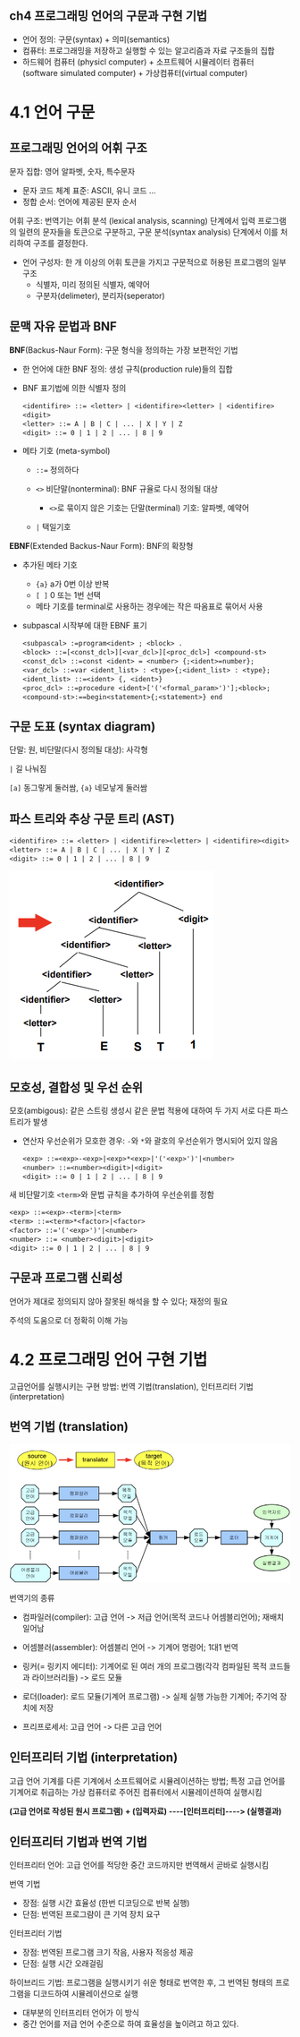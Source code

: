 ## ch4 프로그래밍 언어의 구문과 구현 기법



- 언어 정의: 구문(syntax) + 의미(semantics)
- 컴퓨터: 프로그래밍을 저장하고 실행할 수 있는 알고리즘과 자료 구조들의 집합
- 하드웨어 컴퓨터 (physicl computer) + 소프트웨어 시뮬레이터 컴퓨터 (software simulated computer) + 가상컴퓨터(virtual computer)



# 4.1 언어 구문

## 프로그래밍 언어의 어휘 구조

문자 집합: 영어 알파벳, 숫자, 특수문자

- 문자 코드 체계 표준: ASCII, 유니 코드 ...
- 정합 순서: 언어에 제공된 문자 순서

어휘 구조: 번역기는 어휘 분석 (lexical analysis, scanning) 단계에서 입력 프로그램의 일련의 문자들을 토큰으로 구분하고, 구문 분석(syntax analysis) 단계에서 이를 처리하여 구조를 결정한다.

- 언어 구성자: 한 개 이상의 어휘 토큰을 가지고 구문적으로 허용된 프로그램의 일부 구조
  - 식별자, 미리 정의된 식별자, 예약어
  - 구분자(delimeter), 분리자(seperator)



## 문맥 자유 문법과 BNF

**BNF**(Backus-Naur Form): 구문 형식을 정의하는 가장 보편적인 기법

- 한 언어에 대한 BNF 정의: 생성 규칙(production rule)들의 집합

- BNF 표기법에 의한 식별자 정의

  ```'
  <identifire> ::= <letter> | <identifire><letter> | <identifire><digit>
  <letter> ::= A | B | C | ... | X | Y | Z
  <digit> ::= 0 | 1 | 2 | ... | 8 | 9
  ```

- 메타 기호 (meta-symbol)

  - `::=` 정의하다

  - `<>` 비단말(nonterminal): BNF 규율로 다시 정의될 대상
    - `<>`로 묶이지 않은 기호는 단말(terminal) 기호: 알파벳, 예약어

  - `|` 택일기호

**EBNF**(Extended Backus-Naur Form): BNF의 확장형

- 추가된 메타 기호

  - `{a}` a가 0번 이상 반복
  - `[ ]` 0 또는 1번 선택
  - 메타 기호를 terminal로 사용하는 경우에는 작은 따옴표로 묶어서 사용

- subpascal 시작부에 대한 EBNF 표기

  ```
  <subpascal> :=program<ident> ; <block> .
  <block> ::=[<const_dcl>][<var_dcl>][<proc_dcl>] <compound-st>
  <const_dcl> ::=const <ident> = <number> {;<ident>=number};
  <var_dcl> ::=var <ident_list> : <type>{;<ident_list> : <type};
  <ident_list> ::=<ident> {, <ident>}
  <proc_dcl> ::=procedure <ident>['('<formal_param>')'];<block>;
  <compound-st>:==begin<statement>{;<statement>} end
  ```



## 구문 도표 (syntax diagram)

단말: 원, 비단말(다시 정의될 대상): 사각형

`|` 길 나눠짐

`[a]` 동그랗게 둘러쌈, `{a}` 네모낳게 둘러쌈



## 파스 트리와 추상 구문 트리 (AST)

```
<identifire> ::= <letter> | <identifire><letter> | <identifire><digit>
<letter> ::= A | B | C | ... | X | Y | Z
<digit> ::= 0 | 1 | 2 | ... | 8 | 9
```

![image-20230425122549631](image/image-20230425122549631.png)



## 모호성, 결합성 및 우선 순위

모호(ambigous): 같은 스트링 생성시 같은 문법 적용에 대하여 두 가지 서로 다른 파스 트리가 발생

- 연산자 우선순위가 모호한 경우: `-`와 `*`와 괄호의 우선순위가 명시되어 있지 않음

  ```
  <exp> ::=<exp>-<exp>|<exp>*<exp>|'('<exp>')'|<number>
  <number> ::=<number><digit>|<digit>
  <digit> ::= 0 | 1 | 2 | ... | 8 | 9
  ```

새 비단말기호 `<term>`와 문법 규칙을 추가하여 우선순위를 정함

```
<exp> ::=<exp>-<term>|<term>
<term> ::=<term>*<factor>|<factor>
<factor> ::='('<exp>')'|<number>
<number> ::= <number><digit>|<digit>
<digit> ::= 0 | 1 | 2 | ... | 8 | 9
```



## 구문과 프로그램 신뢰성

언어가 제대로 정의되지 않아 잘못된 해석을 할 수 있다; 재정의 필요

주석의 도움으로 더 정확히 이해 가능





# 4.2 프로그래밍 언어 구현 기법

고급언어를 실행시키는 구현 방법: 번역 기법(translation), 인터프리터 기법(interpretation)

## 번역 기법 (translation)

![image-20230425122649065](image/image-20230425122649065.png)

번역기의 종류

- 컴파일러(compiler): 고급 언어 -> 저급 언어(목적 코드나 어셈블리언어); 재배치 일어남

- 어셈블러(assembler): 어셈블리 언어 -> 기계어 명령어; 1대1 번역

- 링커(= 링키지 에디터): 기계어로 된 여러 개의 프로그램(각각 컴파일된 목적 코드들과 라이브러리들) -> 로드 모듈

- 로더(loader): 로드 모듈(기계어 프로그램) -> 실제 실행 가능한 기계어; 주기억 장치에 저장

- 프리프로세서: 고급 언어 -> 다른 고급 언어

  

## 인터프리터 기법 (interpretation)

고급 언어 기계를 다른 기계에서 소프트웨어로 시뮬레이션하는 방법; 특정 고급 언어를 기계어로 취급하는 가상 컴퓨터로 주어진 컴퓨터에서 시뮬레이션하여 실행시킴

**(고급 언어로 작성된 원시 프로그램) + (입력자료) ----[인터프리터]----> (실행결과)**



## 인터프리터 기법과 번역 기법

인터프리터 언어:  고급 언어를 적당한 중간 코드까지만 번역해서 곧바로 실행시킴

번역 기법

- 장점: 실행 시간 효율성 (한번 디코딩으로 반복 실행)
- 단점: 번역된 프로그럄이 큰 기억 장치 요구

인터프리터 기법

- 장점: 번역된 프로그램 크기 작음, 사용자 적응성 제공
- 단점: 실행 시간 오래걸림

하이브리드 기법: 프로그램을 실행시키기 쉬운 형태로 번역한 후, 그 번역된 형태의 프로그램을 디코드하여 시뮬레이션으로 실행

- 대부분의 인터프리터 언어가 이 방식
- 중간 언어를 저급 언어 수준으로 하여 효율성을 높이려고 하고 있다.













